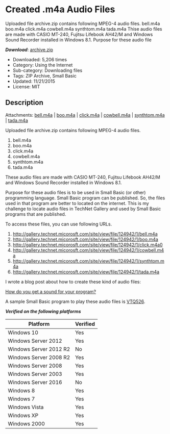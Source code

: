 # Created .m4a Audio Files
Uploaded file archive.zip contains following MPEG-4 audio files. bell.m4a boo.m4a click.m4a cowbell.m4a synthtom.m4a tada.m4a Thise audio files are made with CASIO MT-240, Fujitsu Lifebook AH42/M and Windows Sound Recorder installed in Windows 8.1.  Purpose for these audio file

***Download***: [archive.zip](/raw/master/audio/archive.zip)

- Downloaded: 5,206 times
- Category: Using the Internet
- Sub-category: Downloading files
- Tags: ZIP Archive, Small Basic
- Updated: 11/21/2015
- License: MIT

## Description
Attachments: [bell.m4a](/raw/master/audio/bell.m4a) | [boo.m4a](/raw/master/audio/boo.m4a) | [click.m4a](/raw/master/audio/click.m4a) | [cowbell.m4a](/raw/master/audio/cowbell.m4a) | [synthtom.m4a](/raw/master/audio/synthtom.m4a) | [tada.m4a](/raw/master/audio/tada.m4a)

Uploaded file archive.zip contains following MPEG-4 audio files.
1. bell.m4a
2. boo.m4a
3. click.m4a
4. cowbell.m4a
5. synthtom.m4a
6. tada.m4a

These audio files are made with CASIO MT-240, Fujitsu Lifebook AH42/M and Windows Sound Recorder installed in Windows 8.1.

Purpose for these audio files is to be used in Small Basic (or other) programming language.  Small Basic program can be published.  So, the files used in that program are better to located on the internet.  This is my challenge to locate audio files in TechNet Gallery and used by Small Basic programs that are published.

To access these files, you can use following URLs.
1. http://gallery.technet.micorosft.com/site/view/file/124942/1/bell.m4a
2. http://gallery.technet.micorosft.com/site/view/file/124942/1/boo.m4a
3. http://gallery.technet.micorosft.com/site/view/file/124942/1/click.m4a0
4. http://gallery.technet.micorosft.com/site/view/file/124942/1/cowbell.m4a
5. http://gallery.technet.micorosft.com/site/view/file/124942/1/synthtom.m4a
6. http://gallery.technet.micorosft.com/site/view/file/124942/1/tada.m4a

I wrote a blog post about how to create these kind of audio files:

[How do you get a sound for your program?](https://techcommunity.microsoft.com/t5/small-basic-blog/how-do-you-get-a-sound-for-your-program/ba-p/336882)

A sample Small Basic program to play these audio files is [VTQ526](http://smallbasic.com/program/?VTQ526).

***Verified on the following platforms***

| Platform | Verified |
| --- | --- |
| Windows 10 | Yes |
| Windows Server 2012 | Yes |
| Windows Server 2012 R2 | No |
| Windows Server 2008 R2 | Yes |
| Windows Server 2008 | Yes |
| Windows Server 2003 | Yes |
| Windows Server 2016 | No |
| Windows 8 | Yes |
| Windows 7 | Yes |
| Windows Vista | Yes |
| Windows XP | Yes |
| Windows 2000 | Yes |
